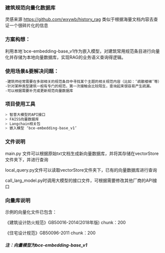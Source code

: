   ### 建筑规范向量化数据库
灵感来源 https://github.com/wxywb/history_rag 类似于根据海量文档内容去查证一个很碎片化的信息

  ### 方案构想：
利用本地`bce-embedding-base_v1作为嵌入模型，对建筑常用规范条目进行向量化并存储为本地向量数据库，实现RAG的业务语义查询得逻辑。

  ### 使用场景&要解决问题：
```bash
-建筑师经常需要在多部相关的规范条目中寻找某个主题的相关规范内容（比如：‘疏散楼梯’等），这些内容相对分布零散且用书籍查询效率很低。
-针对某种类型建筑一般有专门的规范，第一次接触会比较陌生，查询起来很容易产生疏漏。
-可以根据需要补充或更新规范向量数据库
```

  ### 项目使用工具
```bash
> 智普大模型的API接口
> FAISS向量数据库
> Langchain相关包
> 嵌入模型 ‘bce-embedding-base_v1’
```

  ### 文件说明
  main.py 文件可以根据原始txt文档生成新向量数据库，并将其存储在vectorStore文件夹下，并进行查询

  local_query.py文件可以读取vectorStore文件夹下，已有的向量数据库进行查询

  call_larg_model.py时调用大模型的接口文件，可根据需要修改其他厂商的API接口
  
  ### 向量库说明
   示例的向量化文件已包含：
  
  《建筑设计防火规范》GB50016-2014(2018年版) chunk：200

  《住宅设计规范》GB50096-2011 chunk：200

   ##### 注：向量模型为bce-embedding-base_v1
